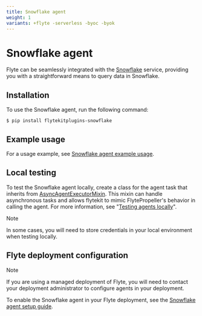 ```yaml
---
title: Snowflake agent
weight: 1
variants: +flyte -serverless -byoc -byok
---
```


# Snowflake agent

Flyte can be seamlessly integrated with the [Snowflake](https://www.snowflake.com) service,
providing you with a straightforward means to query data in Snowflake.

## Installation

To use the Snowflake agent, run the following command:

```shell
$ pip install flytekitplugins-snowflake
```

## Example usage

For a usage example, see [Snowflake agent example usage](./snowflake_agent_example_usage).

## Local testing

To test the Snowflake agent locally, create a class for the agent task that inherits from [AsyncAgentExecutorMixin](https://github.com/flyteorg/flytekit/blob/master/flytekit/extend/backend/base_agent.py#L262). This mixin can handle asynchronous tasks and allows flytekit to mimic FlytePropeller's behavior in calling the agent. For more information, see "[Testing agents locally](https://docs.flyte.org/en/latest/flyte_agents/testing_agents_in_a_local_python_environment.html)".

> [!NOTE]
> In some cases, you will need to store credentials in your local environment when testing locally.

## Flyte deployment configuration

> [!NOTE]
> If you are using a managed deployment of Flyte, you will need to contact your deployment administrator to configure agents in your deployment.

To enable the Snowflake agent in your Flyte deployment, see the [Snowflake agent setup guide](/deployment/agents/snowflake.html#deployment-agent-setup-snowflake).
